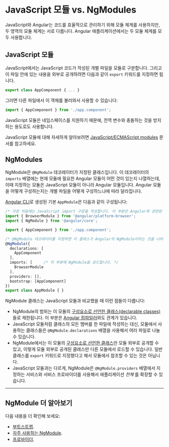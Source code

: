 <!--
# JavaScript modules vs. NgModules
-->
# JavaScript 모듈 vs. NgModules

<!--
JavaScript and Angular use modules to organize code, and
though they organize it differently, Angular apps rely on both.
-->
JavaScript와 Angular는 코드를 효율적으로 관리하기 위해 모듈 체계를 사용하지만, 두 영역의 모듈 체계는 서로 다릅니다. Angular 애플리케이션에서는 두 모듈 체계를 모두 사용합니다.

<!--
## JavaScript modules
-->
## JavaScript 모듈

<!--
In JavaScript, modules are individual files with JavaScript code in them. To make what’s in them available, you write an export statement, usually after the relevant code, like this:
-->
JavaScript에서는 JavaScript 코드가 작성된 개별 파일을 모듈로 구분합니다. 그리고 이 파일 안에 있는 내용을 외부로 공개하려면 다음과 같이 `export` 키워드를 지정하면 됩니다.

```typescript
export class AppComponent { ... }
```

<!--
Then, when you need that file’s code in another file, you import it like this:
-->
그러면 다른 파일에서 이 객체를 불러와서 사용할 수 있습니다:

```typescript
import { AppComponent } from './app.component';
```

<!--
JavaScript modules help you namespace, preventing accidental global variables.
-->
JavaScript 모듈은 네임스페이스를 지원하기 때문에, 전역 변수와 충돌하는 것을 방지하는 용도로도 사용합니다.

JavaScript 모듈에 대해 자세하게 알아보려면 [JavaScript/ECMAScript modules](https://hacks.mozilla.org/2015/08/es6-in-depth-modules/) 문서를 참고하세요.

## NgModules

<!-- KW-- perMisko: let's discuss. This does not answer the question why it is different. Also, last sentence is confusing.-->
<!--
NgModules are classes decorated with `@NgModule`. The `@NgModule` decorator’s `imports` array tells Angular what other NgModules the current module needs. The modules in the `imports` array are different than JavaScript modules because they are NgModules rather than regular JavaScript modules. Classes with an `@NgModule` decorator are by convention kept in their own files, but what makes them an `NgModule` isn’t being in their own file, like JavaScript modules; it’s the presence of `@NgModule` and its metadata.
-->
NgModule은 `@NgModule` 데코레이터가 지정된 클래스입니다. 이 데코레이터의 `imports` 배열에는 현재 모듈에 필요한 Angular 모듈이 어떤 것이 있는지 나열하는데, 이때 지정하는 모듈은 JavaScript 모듈이 아니라 Angular 모듈입니다. Angular 모듈을 어떻게 구성하는지는 개별 파일을 어떻게 구성하느냐에 따라 달라집니다.

<!--
The `AppModule` generated from the [Angular CLI](cli) demonstrates both kinds of modules in action:
-->
[Angular CLI](cli)로 생성된 기본 `AppModule`은 다음과 같이 구성됩니다:

<!--
```typescript
/* These are JavaScript import statements. Angular doesn’t know anything about these. */
import { BrowserModule } from '@angular/platform-browser';
import { NgModule } from '@angular/core';

import { AppComponent } from './app.component';

/* The @NgModule decorator lets Angular know that this is an NgModule. */
@NgModule({
  declarations: [
    AppComponent
  ],
  imports: [     /* These are NgModule imports. */
    BrowserModule
  ],
  providers: [],
  bootstrap: [AppComponent]
})
export class AppModule { }
```
-->
```typescript
/* 가장 처음에는 JavaScript import 구문을 작성합니다. 이 부분은 Angular와 관련된 코드는 아닙니다. */
import { BrowserModule } from '@angular/platform-browser';
import { NgModule } from '@angular/core';

import { AppComponent } from './app.component';

/* @NgModule 데코레이터를 지정하면 이 클래스가 Angular의 NgModule이라는 것을 나타냅니다.  */
@NgModule({
  declarations: [
    AppComponent
  ],
  imports: [     /* 이 부분에 NgModule을 로드합니다. */
    BrowserModule
  ],
  providers: [],
  bootstrap: [AppComponent]
})
export class AppModule { }
```

<!--
The NgModule classes differ from JavaScript module in the following key ways:
-->
NgModule 클래스는 JavaScript 모듈과 비교했을 때 이런 점들이 다릅니다:

<!--
* An NgModule bounds [declarable classes](guide/ngmodule-faq#q-declarable) only.
Declarables are the only classes that matter to the [Angular compiler](guide/ngmodule-faq#q-angular-compiler).
* Instead of defining all member classes in one giant file as in a JavaScript module,
you list the module's classes in the `@NgModule.declarations` list.
* An NgModule can only export the [declarable classes](guide/ngmodule-faq#q-declarable)
it owns or imports from other modules. It doesn't declare or export any other kind of class.
* Unlike JavaScript modules, an NgModule can extend the _entire_ application with services
by adding providers to the `@NgModule.providers` list.
-->
* NgModule의 범위는 이 모듈의 [구성요소로 선언한 클래스(declarable classes)](guide/ngmodule-faq#q-declarable)들로 제한됩니다. 이 부분은 [Angular 컴파일러](guide/ngmodule-faq#q-angular-compiler)와도 관계가 있습니다.
* JavaScript 모듈처럼 클래스의 모든 멤버를 한 파일에 작성하는 대신, 모듈에서 사용하는 클래스들은 `@NgModule.declarations` 배열을 사용해서 여러 파일로 나눌 수 있습니다.
* NgModule에서는 이 모듈의 [구성요소로 선언한 클래스](guide/ngmodule-faq#q-declarable)만 모듈 외부로 공개할 수 있고, 이렇게 모듈 외부로 공개된 클래스만 다른 모듈에서 로드할 수 있습니다. 일반 클래스를 `export` 키워드로 지정했다고 해서 모듈에서 참조할 수 있는 것은 아닙니다.
* JavaScript 모듈과는 다르게, NgModule은 `@NgModule.providers` 배열에서 지정하는 서비스와 서비스 프로바이더를 사용해서 애플리케이션 _전체_ 를 확장할 수 있습니다.

<hr />

<!--
## More on NgModules
-->
## NgModule 더 알아보기

<!--
For more information on NgModules, see:
* [Bootstrapping](guide/bootstrapping).
* [Frequently used modules](guide/frequent-ngmodules).
* [Providers](guide/providers).
-->
다음 내용을 더 확인해 보세요:
* [부트스트랩](guide/bootstrapping).
* [자주 사용하는 NgModule](guide/frequent-ngmodules).
* [프로바이더](guide/providers).
